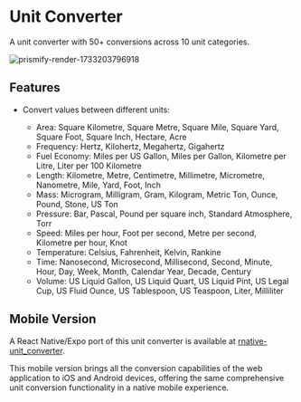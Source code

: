 # Unit Converter

A unit converter with 50+ conversions across 10 unit categories.

![prismify-render-1733203796918](https://github.com/user-attachments/assets/2e616c0a-9a74-43dd-b5a5-37673688a04d)

## Features

- Convert values between different units:

  - Area: Square Kilometre, Square Metre, Square Mile, Square Yard, Square Foot, Square Inch, Hectare, Acre
  - Frequency: Hertz, Kilohertz, Megahertz, Gigahertz
  - Fuel Economy: Miles per US Gallon, Miles per Gallon, Kilometre per Litre, Liter per 100 Kilometre
  - Length: Kilometre, Metre, Centimetre, Millimetre, Micrometre, Nanometre, Mile, Yard, Foot, Inch
  - Mass: Microgram, Milligram, Gram, Kilogram, Metric Ton, Ounce, Pound, Stone, US Ton
  - Pressure: Bar, Pascal, Pound per square inch, Standard Atmosphere, Torr
  - Speed: Miles per hour, Foot per second, Metre per second, Kilometre per hour, Knot
  - Temperature: Celsius, Fahrenheit, Kelvin, Rankine
  - Time: Nanosecond, Microsecond, Millisecond, Second, Minute, Hour, Day, Week, Month, Calendar Year, Decade, Century
  - Volume: US Liquid Gallon, US Liquid Quart, US Liquid Pint, US Legal Cup, US Fluid Ounce, US Tablespoon, US Teaspoon, Liter, Milliliter

## Mobile Version

A React Native/Expo port of this unit converter is available at [rnative-unit_converter](https://github.com/LuisCabantac/rnative-unit_converter).

This mobile version brings all the conversion capabilities of the web application to iOS and Android devices, offering the same comprehensive unit conversion functionality in a native mobile experience.
